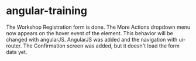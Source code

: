 # angular-training
The Workshop Registration form is done.
The More Actions dropdown menu now appears on the hover event of the element. This behavior will be changed with angularJS.
AngularJS was added and the navigation with ui-router.
The Confirmation screen was added, but it doesn't load the form data yet.